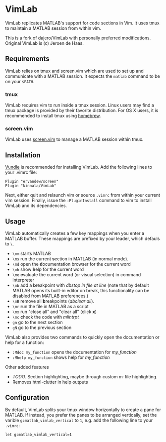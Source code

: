 # VimLab 
VimLab replicates MATLAB's support for code sections in Vim. It uses
tmux to maintain a MATLAB session from within vim.

This is a fork of dajero/VimLab with personally preferred modifications.
Original VimLab is (c) Jeroen de Haas.

## Requirements
VimLab relies on tmux and screen.vim which are used to set up and communicate
with a MATLAB session. It expects the `matlab` command to be on your `$PATH`.

### tmux
VimLab requires vim to run inside a tmux session. Linux users may find a tmux
package is provided by their favorite distribution. For OS X users, it is recommended to
install tmux using [homebrew](http://brew.sh). 

### screen.vim
VimLab uses [screen.vim](https://github.com/ervandew/screen) to manage a MATLAB
session within tmux.
 
## Installation
[Vundle](https://github.com/gmarik/vundle) is recommended for installing VimLab.
Add the following lines to your .vimrc file:
```vim
Plugin "ervandew/screen"
Plugin "kinnala/VimLab"
```
Next, either quit and relaunch vim or source `.vimrc` from within your current
vim session. Finally, issue the `:PluginInstall` command to vim to install
VimLab and its dependencies.

## Usage

VimLab automatically creates a few key mappings when you enter a MATLAB buffer.
These mappings are prefixed by your leader, which defauls to `\`.

* `\mm` starts MATLAB
* `\ms` run the current **s**ection in MATLAB (in normal mode).
* `\md` open the **d**ocumentation browser for the current word
* `\mh` show **h**elp for the current word
* `\me` **e**valuate the current word (or visual selection) in command interpreter
* `\mb` add a **b**reakpoint with *dbstop in file at line* (note that by default MATLAB opens its built-in editor on break, this functionality can be disabled from MATLAB preferences.)
* `\mB` remove all **b**reakpoints (*dbclear all*).
* `\mr` **r**un the file in MATLAB as a script
* `\mx` run "close all" and "clear all" (click **x**)
* `\mc` **c**heck the code with *mlintrpt*
* `gn`  go to the next section
* `gN`  go to the previous section

VimLab also provides two commands to quickly open the documentation or help for
a function:
* `:Mdoc my_function` opens the documentation for *my_function*
* `:Mhelp my_function` shows help for *my_function*

Other added features
* *TODO*. Section highlighting, maybe through custom m-file highlighting.
* Removes html-clutter in help outputs

## Configuration
By default, VimLab splits your tmux window horizontally to create a pane for
MATLAB. If instead, you prefer the panes to be arranged vertically, set the
varible `g:matlab_vimlab_vertical` to `1`, e.g. add the following line to your
`.vimrc`:
```vim
let g:matlab_vimlab_vertical=1
```
